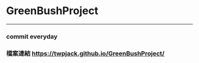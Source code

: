 # GreenBushProject
----





### commit everyday
### 檔案連結 <https://twpjack.github.io/GreenBushProject/>
